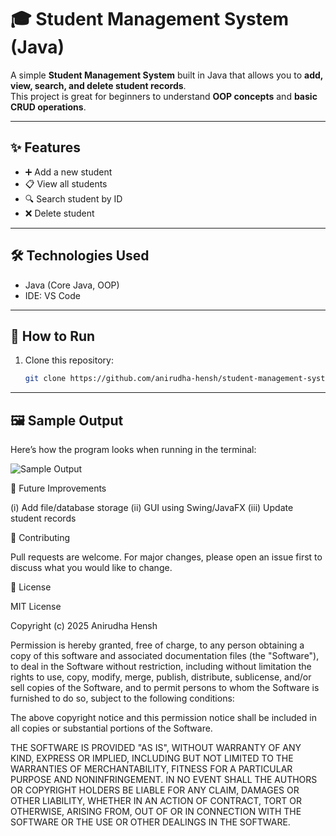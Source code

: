 # 🎓 Student Management System (Java)

A simple **Student Management System** built in Java that allows you to **add, view, search, and delete student records**.  
This project is great for beginners to understand **OOP concepts** and **basic CRUD operations**.

---

## ✨ Features
- ➕ Add a new student  
- 📋 View all students  
- 🔍 Search student by ID  
- ❌ Delete student  

---

## 🛠️ Technologies Used
- Java (Core Java, OOP)
- IDE: VS Code

---

## 🚀 How to Run
1. Clone this repository:
   ```bash
   git clone https://github.com/anirudha-hensh/student-management-system-java.git


---

## 🖼️ Sample Output

Here’s how the program looks when running in the terminal:

![Sample Output](screenshot.jpg)


📌 Future Improvements

(i)   Add file/database storage
(ii)  GUI using Swing/JavaFX
(iii) Update student records


🤝 Contributing

Pull requests are welcome. For major changes, please open an issue first to discuss what you would like to change.


📜 License

MIT License

Copyright (c) 2025 Anirudha Hensh

Permission is hereby granted, free of charge, to any person obtaining a copy
of this software and associated documentation files (the "Software"), to deal
in the Software without restriction, including without limitation the rights
to use, copy, modify, merge, publish, distribute, sublicense, and/or sell
copies of the Software, and to permit persons to whom the Software is
furnished to do so, subject to the following conditions:

The above copyright notice and this permission notice shall be included in all
copies or substantial portions of the Software.

THE SOFTWARE IS PROVIDED "AS IS", WITHOUT WARRANTY OF ANY KIND, EXPRESS OR
IMPLIED, INCLUDING BUT NOT LIMITED TO THE WARRANTIES OF MERCHANTABILITY,
FITNESS FOR A PARTICULAR PURPOSE AND NONINFRINGEMENT. IN NO EVENT SHALL THE
AUTHORS OR COPYRIGHT HOLDERS BE LIABLE FOR ANY CLAIM, DAMAGES OR OTHER
LIABILITY, WHETHER IN AN ACTION OF CONTRACT, TORT OR OTHERWISE, ARISING FROM,
OUT OF OR IN CONNECTION WITH THE SOFTWARE OR THE USE OR OTHER DEALINGS IN THE
SOFTWARE.



